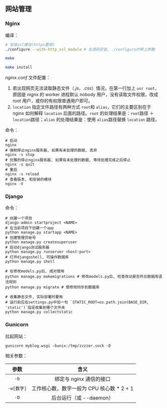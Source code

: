 ## 网站管理

### Nginx

编译：

```bash
# 安装ssl模块(https要用)
./configure --with-http_ssl_module # 在源码安装, ./configure时带上参数

make

make install
```

*nginx.conf* 文件配置：

1. 若出现网页无法读取静态文件（*.js*，*.css*）情况，在第一行加上 `usr root`，原因是 nignx 的 worker 进程默认 nobody 用户，没有读取文件权限，改成 root 用户，或你的有权限普通用户即可。
2. `location` 指定文件路径有两种方式 `root`和 `alias`，它们的主要区别在于 nginx 如何解释 `location` 后面的路径。`root` 的处理结果是：`root`路径 ＋ `location`路径；`alias` 的处理结果是：使用 `alias`路径替换 `location` 路径。

命令：

```shell
# 启动
nginx 
# 强制停止nginx服务器, 如果有未处理的数据, 丢弃
nginx -s stop
# 优雅的停止nginx服务器, 如果有未处理的数据, 等待处理完成之后停止
nginx -s quit
# 重启
nginx -s reload 
# 查看版本, 和安装的模块
nginx -V
```

### Django

命令：

```shell
# 创建一个项目
django-admin startproject <NAME> 
# 在当前项目下创建一个app
python manage.py startapp <NAME> 
# 创建管理员帐号
python manage.py createsuperuser 
# 启动django测试服务器
python manage.py runserver <host:port> 
# 打开djangoshell, 可操作数据库
python manage.py shell 

# 在修改models.py后, 成对使用
python manage.py makemigrations # 修改models.py后, 检查改动是否符合数据库语法规则
python manage.py migrate # 使修改同步到数据库

# 收集静态文件, 实际部署时要用
# 运行前应在settings.py中加一句 `STATIC_ROOT=os.path.join(BASE_DIR, 'static')`指定收集到哪个文件夹
python manage.py collectstatic 
```

### Gunicorn

拉起网站：

```shell
gunicorn myblog.wsgi -bunix:/tmp/zzzzer.sock -D
```

相关参数：

|    参数    |                   含义                    |
| :--------: | :---------------------------------------: |
|    `-b`    |          绑定与 nginx 通信的接口          |
| `-w[数字]` | 工作核心数，数字一般为 CPU 核心数 * 2 + 1 |
|    `-D`    |          后台运行（或 --daemon）          |

